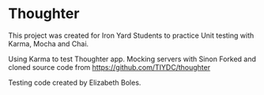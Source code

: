 
# Thoughter

This project was created for Iron Yard Students to practice Unit testing with Karma, Mocha and Chai.

Using Karma to test Thoughter app. Mocking servers with Sinon Forked and cloned source code from https://github.com/TIYDC/thoughter

Testing code created by Elizabeth Boles.
